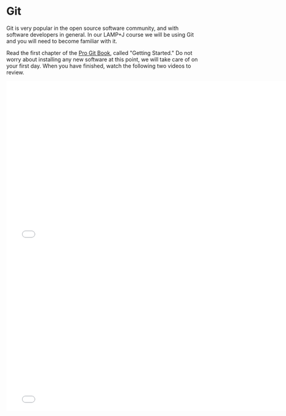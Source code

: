 # Git

Git is very popular in the open source software community, and with software developers in general. In our LAMP+J course we will be using Git and you will need to become familiar with it.

Read the first chapter of the [Pro Git Book](http://git-scm.com/book/en/v2), called "Getting Started." Do not worry about installing any new software at this point, we will take care of on your first day. When you have finished, watch the following two videos to review.

<iframe src="//player.vimeo.com/video/41027679" width="770" height="433" frameborder="0" webkitallowfullscreen mozallowfullscreen allowfullscreen></iframe>

<iframe src="//player.vimeo.com/video/41381741" width="770" height="433" frameborder="0" webkitallowfullscreen mozallowfullscreen allowfullscreen></iframe>
